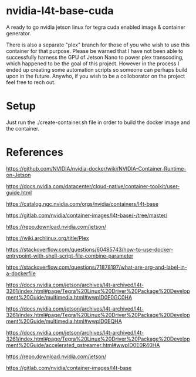 # nvidia-l4t-base-cuda
A ready to go nvidia jetson linux for tegra cuda enabled image & container generator.

There is also a separate "plex" branch for those of you who wish to use this container for that purpose. Please be warned that I have not been able to successfully harness the GPU of Jetson Nano to power plex transcoding, which happened to be the goal of this project. However in the process I ended up creating some automation scripts so someone can perhaps build upon in the future. Anywho, if you wish to be a colloborator on the project feel free to rech out.

# Setup
Just run the ./create-container.sh file in order to build the docker image and the container.

# References

https://github.com/NVIDIA/nvidia-docker/wiki/NVIDIA-Container-Runtime-on-Jetson

https://docs.nvidia.com/datacenter/cloud-native/container-toolkit/user-guide.html

https://catalog.ngc.nvidia.com/orgs/nvidia/containers/l4t-base

https://gitlab.com/nvidia/container-images/l4t-base/-/tree/master/

https://repo.download.nvidia.com/jetson/

https://wiki.archlinux.org/title/Plex

https://stackoverflow.com/questions/60485743/how-to-use-docker-entrypoint-with-shell-script-file-combine-parameter

https://stackoverflow.com/questions/71878197/what-are-arg-and-label-in-a-dockerfile

https://docs.nvidia.com/jetson/archives/l4t-archived/l4t-3261/index.html#page/Tegra%20Linux%20Driver%20Package%20Development%20Guide/multimedia.html#wwpID0E0GC0HA

https://docs.nvidia.com/jetson/archives/l4t-archived/l4t-3261/index.html#page/Tegra%20Linux%20Driver%20Package%20Development%20Guide/multimedia.html#wwpID0EQHA

https://docs.nvidia.com/jetson/archives/l4t-archived/l4t-3261/index.html#page/Tegra%20Linux%20Driver%20Package%20Development%20Guide/accelerated_gstreamer.html#wwpID0E0R40HA

https://repo.download.nvidia.com/jetson/

https://gitlab.com/nvidia/container-images/l4t-base
